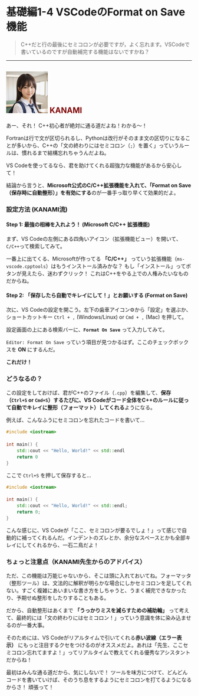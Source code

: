 # 基礎編1-4 VSCodeのFormat on Save機能
> C++だと行の最後にセミコロンが必要ですが，よく忘れます。VSCodeで書いているのですが自動補完する機能はないですかね？

***
## ![](./img/KANAMI.png "KANAMI") <font color="Maroon">KANAMI</font>

あー、それ！ C++初心者が絶対に通る道だよね！わかる〜！

Fortranは行で文が区切られるし、Pythonは改行がそのまま文の区切りになることが多いから、C++の「文の終わりにはセミコロン（`;`）を置く」っていうルールは、慣れるまで結構忘れちゃうんだよね。

VS Codeを使ってるなら、君を助けてくれる超強力な機能があるから安心して！

結論から言うと、**Microsoft公式のC/C++拡張機能を入れて、「Format on Save（保存時に自動整形）」を有効にする**のが一番手っ取り早くて効果的だよ。

### 設定方法 (KANAMI流)

#### Step 1: 最強の相棒を入れよう！ (Microsoft C/C++ 拡張機能)

まず、VS Codeの左側にある四角いアイコン（拡張機能ビュー）を開いて、`C/C++`って検索してみて。

一番上に出てくる、Microsoftが作ってる **「C/C++」** っていう拡張機能（`ms-vscode.cpptools`）はもうインストール済みかな？ もし「インストール」ってボタンが見えたら、迷わずクリック！ これはC++をやる上での人権みたいなものだからね。

#### Step 2: 「保存したら自動でキレイにして！」とお願いする (Format on Save)

次に、VS Codeの設定を開こう。左下の歯車アイコン⚙️から「設定」を選ぶか、ショートカットキー `Ctrl + ,` (Windows/Linux) or `Cmd + ,` (Mac) を押して。

設定画面の上にある検索バーに、**`Format On Save`** って入力してみて。

`Editor: Format On Save` っていう項目が見つかるはず。ここのチェックボックスを **ON** にするんだ。

**これだけ！**

### どうなるの？

この設定をしておけば、君がC++のファイル（`.cpp`）を編集して、**保存（`Ctrl+S` or `Cmd+S`）するたびに、VS Codeがコード全体をC++のルールに従って自動でキレイに整形（フォーマット）してくれる**ようになる。

例えば、こんなふうにセミコロンを忘れたコードを書いて…

```cpp
#include <iostream>

int main() {
    std::cout << "Hello, World!" << std::endl
    return 0
}
```

ここで `Ctrl+S` を押して保存すると…

```cpp
#include <iostream>

int main() {
    std::cout << "Hello, World!" << std::endl;
    return 0;
}
```

こんな感じに、VS Codeが「ここ、セミコロンが要るでしょ！」って感じで自動的に補ってくれるんだ。インデントのズレとか、余分なスペースとかも全部キレイにしてくれるから、一石二鳥だよ！

### ちょっと注意点（KANAMI先生からのアドバイス）

ただ、この機能は万能じゃないから、そこは頭に入れておいてね。フォーマッタ（整形ツール）は、文法的に解釈が明らかな場合にしかセミコロンを足してくれない。すごく複雑にあいまいな書き方をしちゃうと、うまく補完できなかったり、予期せぬ整形をしたりすることもある。

だから、自動整形はあくまで **「うっかりミスを減らすための補助輪」** って考えて、最終的には「文の終わりにはセミコロン！」っていう意識を体に染み込ませるのが一番大事。

そのためには、VS Codeがリアルタイムで引いてくれる**赤い波線（エラー表示）** にもっと注目するクセをつけるのがオススメだよ。あれは「先生、ここセミコロン忘れてますよ！」ってリアルタイムで教えてくれる優秀なアシスタントだからね！

最初はみんな通る道だから、気にしないで！ ツールを味方につけて、どんどんコードを書いていけば、そのうち息をするようにセミコロンを打てるようになるからさ！ 頑張って！
